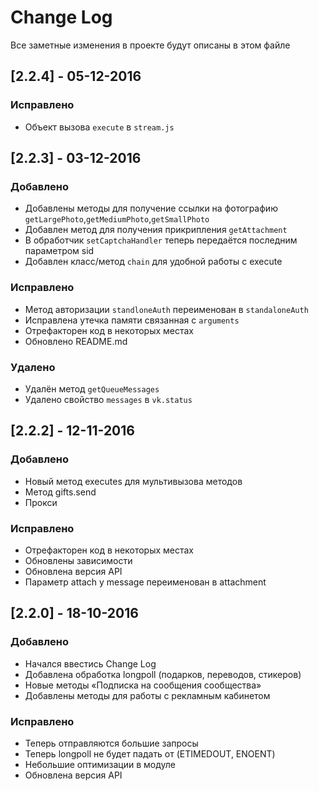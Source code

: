 # Change Log
Все заметные изменения в проекте будут описаны в этом файле

## [2.2.4] - 05-12-2016
### Исправлено
- Объект вызова `execute` в `stream.js`

## [2.2.3] - 03-12-2016
### Добавлено
- Добавлены методы для получение ссылки на фотографию `getLargePhoto`,`getMediumPhoto`,`getSmallPhoto`
- Добавлен метод для получения прикрипления `getAttachment`
- В обработчик `setCaptchaHandler` теперь передаётся последним параметром sid
- Добавлен класс/метод `chain` для удобной работы с execute

### Исправлено
- Метод авторизации `standloneAuth` переименован в `standaloneAuth`
- Исправлена утечка памяти связанная с `arguments`
- Отрефакторен код в некоторых местах
- Обновлено README.md

### Удалено
- Удалён метод `getQueueMessages`
- Удалено свойство `messages` в `vk.status`

## [2.2.2] - 12-11-2016
### Добавлено
- Новый метод executes для мультивызова методов
- Метод gifts.send
- Прокси

### Исправлено
- Отрефакторен код в некоторых местах
- Обновлены зависимости
- Обновлена версия API
- Параметр attach у message переименован в attachment

## [2.2.0] - 18-10-2016
### Добавлено
- Начался ввестись Change Log
- Добавлена обработка longpoll (подарков, переводов, стикеров)
- Новые методы «Подписка на сообщения сообщества»
- Добавлены методы для работы с рекламным кабинетом

### Исправлено
- Теперь отправляются большие запросы
- Теперь longpoll не будет падать от (ETIMEDOUT, ENOENT)
- Небольшие оптимизации в модуле
- Обновлена версия API
